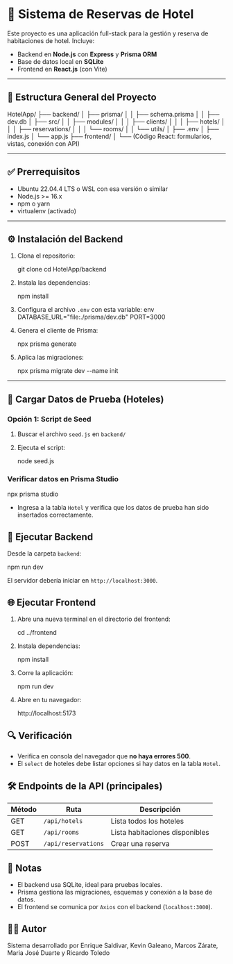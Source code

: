 # 🏨 Sistema de Reservas de Hotel

Este proyecto es una aplicación full-stack para la gestión y reserva de habitaciones de hotel. Incluye:

- Backend en **Node.js** con **Express** y **Prisma ORM**
- Base de datos local en **SQLite**
- Frontend en **React.js** (con Vite)
  
---

## 📁 Estructura General del Proyecto


HotelApp/
├── backend/
│   ├── prisma/
│   │   ├── schema.prisma
│   │   ├── dev.db
│   ├── src/
│   │   ├── modules/
│   │   │   ├── clients/
│   │   │   ├── hotels/
│   │   │   ├── reservations/
│   │   │   └── rooms/
│   │   └── utils/
│   ├── .env
│   ├── index.js
│   └── app.js
├── frontend/
│   └── (Código React: formularios, vistas, conexión con API)


---

## ✅ Prerrequisitos

- Ubuntu 22.04.4 LTS o WSL con esa versión o similar
- Node.js >= 16.x
- npm o yarn
- virtualenv (activado)

---

## ⚙️ Instalación del Backend

1. Clona el repositorio:

   git clone <repo-url>
   cd HotelApp/backend

2. Instala las dependencias:
   
   npm install
   

3. Configura el archivo `.env` con esta variable:
   env
   DATABASE_URL="file:./prisma/dev.db"
   PORT=3000
   

4. Genera el cliente de Prisma:
   
   npx prisma generate
   

5. Aplica las migraciones:
   
   npx prisma migrate dev --name init
   

---

## 🧪 Cargar Datos de Prueba (Hoteles)

### Opción 1: Script de Seed

1. Buscar el archivo `seed.js` en `backend/`


2. Ejecuta el script:
   
   node seed.js
   

### Verificar datos en Prisma Studio


npx prisma studio


- Ingresa a la tabla `Hotel` y verifica que los datos de prueba han sido insertados correctamente.


## 🚀 Ejecutar Backend

Desde la carpeta `backend`:

npm run dev


El servidor debería iniciar en `http://localhost:3000`.


## 🌐 Ejecutar Frontend

1. Abre una nueva terminal en el directorio del frontend:
   
   cd ../frontend
   

2. Instala dependencias:
   
   npm install
   

3. Corre la aplicación:
   
   npm run dev
   

4. Abre en tu navegador:
   
   http://localhost:5173
   


## 🔍 Verificación

- Verifica en consola del navegador que **no haya errores 500**.
- El `select` de hoteles debe listar opciones si hay datos en la tabla `Hotel`.


## 🛠 Endpoints de la API (principales)

| Método | Ruta                | Descripción                     |
|--------|---------------------|---------------------------------|
| GET    | `/api/hotels`       | Lista todos los hoteles         |
| GET    | `/api/rooms`        | Lista habitaciones disponibles  |
| POST   | `/api/reservations` | Crear una reserva               |


## 📌 Notas

- El backend usa SQLite, ideal para pruebas locales.
- Prisma gestiona las migraciones, esquemas y conexión a la base de datos.
- El frontend se comunica por `Axios` con el backend (`localhost:3000`).


## 👨‍💻 Autor

Sistema desarrollado por Enrique Saldivar, Kevin Galeano, Marcos Zárate, Maria José Duarte y Ricardo Toledo
